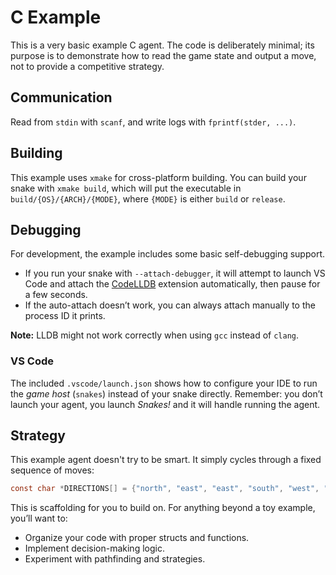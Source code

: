 # C Example

This is a very basic example C agent. The code is deliberately minimal; its purpose is to demonstrate how to read the game state and output a move, not to provide a competitive strategy.

## Communication

Read from `stdin` with `scanf`, and write logs with `fprintf(stder, ...)`.

## Building

This example uses `xmake` for cross-platform building.
You can build your snake with `xmake build`, which will put the executable in `build/{OS}/{ARCH}/{MODE}`, where `{MODE}` is either `build` or `release`.

## Debugging

For development, the example includes some basic self-debugging support.

- If you run your snake with `--attach-debugger`, it will attempt to launch VS Code and attach the [CodeLLDB](https://marketplace.visualstudio.com/items?itemName=vadimcn.vscode-lldb) extension automatically, then pause for a few seconds.
- If the auto-attach doesn’t work, you can always attach manually to the process ID it prints.

**Note:** LLDB might not work correctly when using `gcc` instead of `clang`.

### VS Code

The included `.vscode/launch.json` shows how to configure your IDE to run the _game host_ (`snakes`) instead of your snake directly. Remember: you don’t launch your agent, you launch _Snakes!_ and it will handle running the agent.

## Strategy

This example agent doesn't try to be smart. It simply cycles through a fixed sequence of moves:

```c
const char *DIRECTIONS[] = {"north", "east", "east", "south", "west", "west"};
```

This is scaffolding for you to build on. For anything beyond a toy example, you’ll want to:

- Organize your code with proper structs and functions.
- Implement decision-making logic.
- Experiment with pathfinding and strategies.
